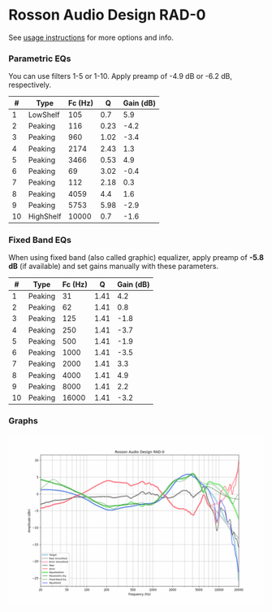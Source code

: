 # Rosson Audio Design RAD-0
See [usage instructions](https://github.com/jaakkopasanen/AutoEq#usage) for more options and info.

### Parametric EQs
You can use filters 1-5 or 1-10. Apply preamp of -4.9 dB or -6.2 dB, respectively.

|   # | Type      |   Fc (Hz) |    Q |   Gain (dB) |
|-----|-----------|-----------|------|-------------|
|   1 | LowShelf  |       105 | 0.7  |         5.9 |
|   2 | Peaking   |       116 | 0.23 |        -4.2 |
|   3 | Peaking   |       960 | 1.02 |        -3.4 |
|   4 | Peaking   |      2174 | 2.43 |         1.3 |
|   5 | Peaking   |      3466 | 0.53 |         4.9 |
|   6 | Peaking   |        69 | 3.02 |        -0.4 |
|   7 | Peaking   |       112 | 2.18 |         0.3 |
|   8 | Peaking   |      4059 | 4.4  |         1.6 |
|   9 | Peaking   |      5753 | 5.98 |        -2.9 |
|  10 | HighShelf |     10000 | 0.7  |        -1.6 |

### Fixed Band EQs
When using fixed band (also called graphic) equalizer, apply preamp of **-5.8 dB** (if available) and set gains manually with these parameters.

|   # | Type    |   Fc (Hz) |    Q |   Gain (dB) |
|-----|---------|-----------|------|-------------|
|   1 | Peaking |        31 | 1.41 |         4.2 |
|   2 | Peaking |        62 | 1.41 |         0.8 |
|   3 | Peaking |       125 | 1.41 |        -1.8 |
|   4 | Peaking |       250 | 1.41 |        -3.7 |
|   5 | Peaking |       500 | 1.41 |        -1.9 |
|   6 | Peaking |      1000 | 1.41 |        -3.5 |
|   7 | Peaking |      2000 | 1.41 |         3.3 |
|   8 | Peaking |      4000 | 1.41 |         4.9 |
|   9 | Peaking |      8000 | 1.41 |         2.2 |
|  10 | Peaking |     16000 | 1.41 |        -3.2 |

### Graphs
![](./Rosson%20Audio%20Design%20RAD-0.png)
